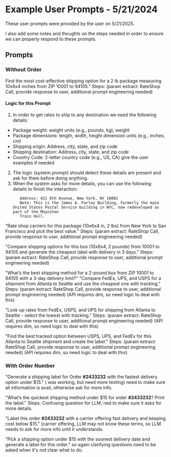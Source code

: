 # Example User Prompts - 5/21/2024
These user prompts were provided by the user on 5/21/2025.

I also add some notes and thoughts on the steps needed in order to ensure we can properly respond to these prompts.

## Prompts

### Without Order
Find the most cost-effective shipping option for a 2 lb package measuring 10x6x4 inches from ZIP 10001 to 94105." Steps: (param extract: RateShop Call, provide response to user, additional prompt engineering needed)

#### Logic for this Prompt
1. In order to get rates to ship to any destination we need the following details:
- Package weight: weight units (e.g., pounds, kg), weight
- Package dimensions: length, width, height dimension units (e.g., inches, cm)
- Shipping origin: Address, city, state, and zip code
- Shipping destination: Address, city, state, and zip code
- Country Code: 2-letter country code (e.g., US, CA) give the user examples if needed
2. The logic (system prompt) should detect these details are present and ask for them before doing anything.
3. When the system asks for more details, you can use the following details to finish the interaction:
   ```
      Address: 421 8th Avenue, New York, NY 10001
      Note: This is the James A. Farley Building, formerly the main United States Postal Service building in NYC, now redeveloped as part of the Moynihan 
      Train Hall.
   ```

"Rate shop carriers for this package (10x6x4 in, 2 lbs) from New York to San Francisco and pick the best value." Steps: (param extract: RateShop Call, provide response to user, additional prompt engineering needed)

"Compare shipping options for this box (10x6x4, 2 pounds) from 10001 to 94105 and generate the cheapest label with delivery in 3 days."  Steps: (param extract: RateShop Call, provide response to user, additional prompt engineering needed)

"What’s the best shipping method for a 2-pound box from ZIP 10001 to 94105 with a 3-day delivery limit?" 
"Compare FedEx, UPS, and USPS for a shipment from Atlanta to Seattle and use the cheapest one with tracking."  Steps: (param extract: RateShop Call, provide response to user, additional prompt engineering needed)  (API requires dim, so need logic to deal with this)

"Look up rates from FedEx, USPS, and UPS for shipping from Atlanta to Seattle - select the lowest with tracking."  Steps: (param extract: RateShop Call, provide response to user, additional prompt engineering needed)  (API requires dim, so need logic to deal with this)

"Find the best tracked option between USPS, UPS, and FedEx for this Atlanta to Seattle shipment and create the label."  Steps: (param extract: RateShop Call, provide response to user, additional prompt engineering needed)  (API requires dim, so need logic to deal with this)

### With Order Number
"Generate a shipping label for Order **#2433232** with the fastest delivery option under $15."
( was working, but need more testing)  need to make sure all information is avail, otherwise ask for more info.

"What’s the quickest shipping method under $15 for order **#2433232**? Print the label."
Steps:  Confusing question for LLM, ned to make sure it asks for more details.

"Label this order **#2433232** with a carrier offering fast delivery and keeping cost below $15."
(carrier offering, LLM may not know these terms, so LLM needs to ask for more info until it understands.

"Pick a shipping option under $15 with the soonest delivery date and generate a label for this order."
so again clarifying questions need to be asked when it's not clear what to do.  



